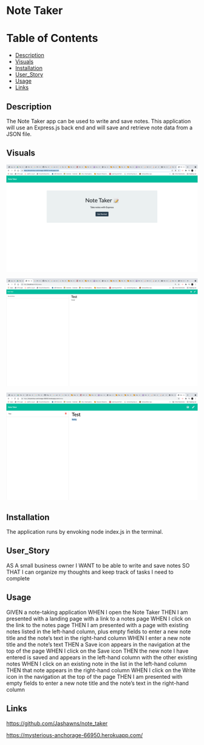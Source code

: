 # Note Taker

# Table of Contents

- [Description](#description)
- [Visuals](#visuals)
- [Installation](#installation)
- [User_Story](#user_story)
- [Usage](#usage)
- [Links](#links)


## Description

The Note Taker app can be used to write and save notes. This application will use an Express.js back end and will save and retrieve note data from a JSON file.

## Visuals 

![demo](./Assets/homepage.png) 

![demo](./Assets/typing.png) 

![demo](./Assets/saved.png) 

## Installation 

The application runs by envoking node index.js in the terminal. 

## User_Story

AS A small business owner
I WANT to be able to write and save notes
SO THAT I can organize my thoughts and keep track of tasks I need to complete

## Usage

GIVEN a note-taking application
WHEN I open the Note Taker
THEN I am presented with a landing page with a link to a notes page
WHEN I click on the link to the notes page
THEN I am presented with a page with existing notes listed in the left-hand column, plus empty fields to enter a new note title and the note’s text in the right-hand column
WHEN I enter a new note title and the note’s text
THEN a Save icon appears in the navigation at the top of the page
WHEN I click on the Save icon
THEN the new note I have entered is saved and appears in the left-hand column with the other existing notes
WHEN I click on an existing note in the list in the left-hand column
THEN that note appears in the right-hand column
WHEN I click on the Write icon in the navigation at the top of the page
THEN I am presented with empty fields to enter a new note title and the note’s text in the right-hand column

## Links

https://github.com/Jashawns/note_taker

https://mysterious-anchorage-66950.herokuapp.com/

